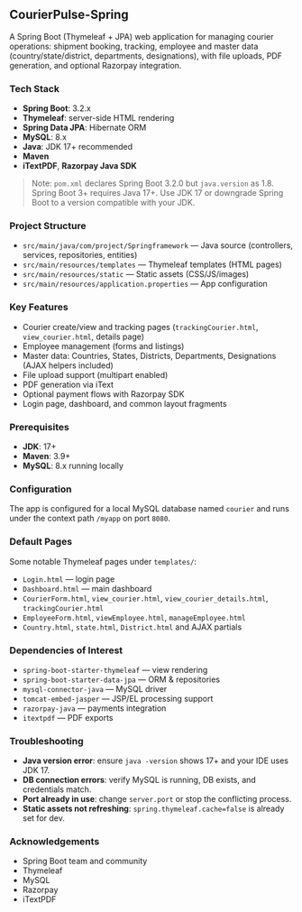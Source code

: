 ## CourierPulse-Spring

A Spring Boot (Thymeleaf + JPA) web application for managing courier operations: shipment booking, tracking, employee and master data (country/state/district, departments, designations), with file uploads, PDF generation, and optional Razorpay integration.

### Tech Stack
- **Spring Boot**: 3.2.x
- **Thymeleaf**: server-side HTML rendering
- **Spring Data JPA**: Hibernate ORM
- **MySQL**: 8.x
- **Java**: JDK 17+ recommended
- **Maven**
- **iTextPDF**, **Razorpay Java SDK**

> Note: `pom.xml` declares Spring Boot 3.2.0 but `java.version` as 1.8. Spring Boot 3+ requires Java 17+. Use JDK 17 or downgrade Spring Boot to a version compatible with your JDK.

### Project Structure
- `src/main/java/com/project/Springframework` — Java source (controllers, services, repositories, entities)
- `src/main/resources/templates` — Thymeleaf templates (HTML pages)
- `src/main/resources/static` — Static assets (CSS/JS/images)
- `src/main/resources/application.properties` — App configuration

### Key Features
- Courier create/view and tracking pages (`trackingCourier.html`, `view_courier.html`, details page)
- Employee management (forms and listings)
- Master data: Countries, States, Districts, Departments, Designations (AJAX helpers included)
- File upload support (multipart enabled)
- PDF generation via iText
- Optional payment flows with Razorpay SDK
- Login page, dashboard, and common layout fragments

### Prerequisites
- **JDK**: 17+
- **Maven**: 3.9+
- **MySQL**: 8.x running locally

### Configuration
The app is configured for a local MySQL database named `courier` and runs under the context path `/myapp` on port `8080`.

### Default Pages
Some notable Thymeleaf pages under `templates/`:
- `Login.html` — login page
- `Dashboard.html` — main dashboard
- `CourierForm.html`, `view_courier.html`, `view_courier_details.html`, `trackingCourier.html`
- `EmployeeForm.html`, `viewEmployee.html`, `manageEmployee.html`
- `Country.html`, `state.html`, `District.html` and AJAX partials

### Dependencies of Interest
- `spring-boot-starter-thymeleaf` — view rendering
- `spring-boot-starter-data-jpa` — ORM & repositories
- `mysql-connector-java` — MySQL driver
- `tomcat-embed-jasper` — JSP/EL processing support
- `razorpay-java` — payments integration
- `itextpdf` — PDF exports

### Troubleshooting
- **Java version error**: ensure `java -version` shows 17+ and your IDE uses JDK 17.
- **DB connection errors**: verify MySQL is running, DB exists, and credentials match.
- **Port already in use**: change `server.port` or stop the conflicting process.
- **Static assets not refreshing**: `spring.thymeleaf.cache=false` is already set for dev.

### Acknowledgements
- Spring Boot team and community
- Thymeleaf
- MySQL
- Razorpay
- iTextPDF
